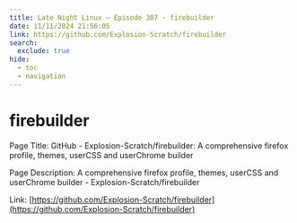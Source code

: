 ```yaml
---
title: Late Night Linux – Episode 307 - firebuilder
date: 11/11/2024 21:56:05
link: https://github.com/Explosion-Scratch/firebuilder
search:
  exclude: true
hide:
  - toc
  - navigation
---
```


# firebuilder

Page Title: GitHub - Explosion-Scratch/firebuilder: A comprehensive firefox profile, themes, userCSS and userChrome builder

Page Description: A comprehensive firefox profile, themes, userCSS and userChrome builder - Explosion-Scratch/firebuilder 

Link: [https://github.com/Explosion-Scratch/firebuilder](https://github.com/Explosion-Scratch/firebuilder)